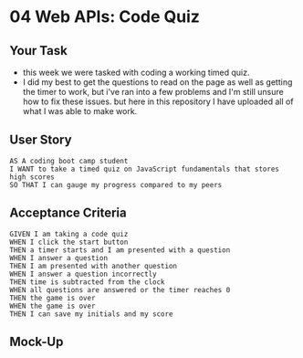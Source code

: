 # 04 Web APIs: Code Quiz

## Your Task
- this week we were tasked with coding a working timed quiz. 
- I did my best to get the questions to read on the page as well as getting the timer to work, but i've ran into a few problems and I'm still unsure how to fix these issues. but here in this repository I have uploaded all of  what I was able to make work.

## User Story

```
AS A coding boot camp student
I WANT to take a timed quiz on JavaScript fundamentals that stores high scores
SO THAT I can gauge my progress compared to my peers
```

## Acceptance Criteria

```
GIVEN I am taking a code quiz
WHEN I click the start button
THEN a timer starts and I am presented with a question
WHEN I answer a question
THEN I am presented with another question
WHEN I answer a question incorrectly
THEN time is subtracted from the clock
WHEN all questions are answered or the timer reaches 0
THEN the game is over
WHEN the game is over
THEN I can save my initials and my score
```

## Mock-Up

